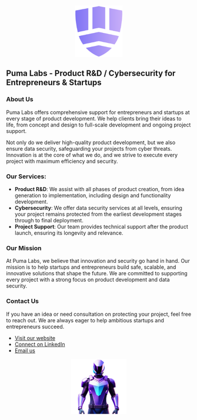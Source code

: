 <div align="center">
  <img src="https://github.com/Puma-Labs/pumalabs.io/blob/main/img/logo_shield_only.png?raw=true" alt="Puma Labs Logo" width="130" height="140">
</div>

## Puma Labs - Product R&D / Cybersecurity for Entrepreneurs & Startups

### About Us

Puma Labs offers comprehensive support for entrepreneurs and startups at every stage of product development. We help clients bring their ideas to life, from concept and design to full-scale development and ongoing project support.

Not only do we deliver high-quality product development, but we also ensure data security, safeguarding your projects from cyber threats. Innovation is at the core of what we do, and we strive to execute every project with maximum efficiency and security.

### Our Services:

- **Product R&D**: We assist with all phases of product creation, from idea generation to implementation, including design and functionality development.
- **Cybersecurity**: We offer data security services at all levels, ensuring your project remains protected from the earliest development stages through to final deployment.
- **Project Support**: Our team provides technical support after the product launch, ensuring its longevity and relevance.

### Our Mission

At Puma Labs, we believe that innovation and security go hand in hand. Our mission is to help startups and entrepreneurs build safe, scalable, and innovative solutions that shape the future. We are committed to supporting every project with a strong focus on product development and data security.

### Contact Us

If you have an idea or need consultation on protecting your project, feel free to reach out. We are always eager to help ambitious startups and entrepreneurs succeed.

- [Visit our website](https://pumalabs.io)
- [Connect on LinkedIn](https://linkedin.com/company/pumalabs)
- [Email us](mailto:info@pumalabs.io)

<div align="center">
  <img src="https://github.com/Puma-Labs/pumalabs.io/blob/main/img/PumaRoboLogo.png?raw=true" alt="Puma Labs Logo" width="150" height="150">
</div>
